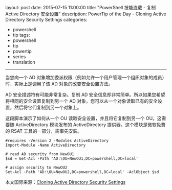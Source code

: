 layout: post
date: 2015-07-15 11:00:00
title: "PowerShell 技能连载 - 复制 Active Directory 安全设置"
description: PowerTip of the Day - Cloning Active Directory Security Settings
categories:
- powershell
- tip
tags:
- powershell
- tip
- powertip
- series
- translation
---
当您向一个 AD 对象增加委派权限（例如允许一个用户管理一个组织对象的成员）时，实际上是调用了该 AD 对象的改变安全设置方法。

AD 安全描述符有可能非常复杂。复制 AD 安全信息却非常简单。所以如果您希望将相同的安全设置复制到另一个 AD 对象，您可以从一个对象读取已有的安全设置，然后将它们复制到另一个对象上。

这段脚本演示了如何从一个 OU 读取安全设置，并且将它复制到另一个 OU。这需要随 ActiveDirectory 模块发布的 ActiveDirectory 提供器。这个模块是微软免费的 RSAT 工具的一部分，需事先安装。

    #requires -Version 2 -Modules ActiveDirectory
    Import-Module -Name ActiveDirectory
    
    # read AD security from NewOU1
    $sd = Get-Acl -Path 'AD:\OU=NewOU1,DC=powershell,DC=local'
    
    # assign security to NewOU2
    Set-Acl -Path 'AD:\OU=NewOU2,DC=powershell,DC=local' -AclObject $sd

<!--more-->
本文国际来源：[Cloning Active Directory Security Settings](http://community.idera.com/powershell/powertips/b/tips/posts/cloning-active-directory-security-settings)
